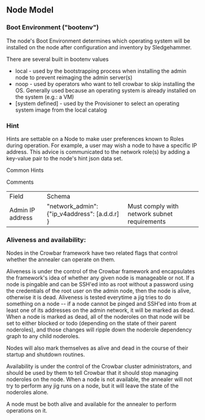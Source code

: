 ## Node Model

### Boot Environment ("bootenv")

The node's Boot Environment determines which operating system will be installed on the node after configuration and inventory by Sledgehammer.

There are several built in bootenv values 

* local - used by the bootstrapping process when installing the admin node to prevent reimaging the admin server(s)
* noop - used by operators who want to tell crowbar to skip installing the OS.  Generally used because an operating system is already installed on the system (e.g.: a VM)
* [system defined] - used by the Provisioner to select an operating system image from the local catalog

### Hint

Hints are settable on a Node to make user preferences known to Roles during operation.  For example, a user may wish a node to have a specific IP address.  This advice is communicated to the network role(s) by adding a key-value pair to the node's hint json data set.

Common Hints

<table>
  <tr><td>Field</td><td>Schema</td></td>Comments</td></td>
  <tr> 
    <td>Admin IP address</td>
    <td>"network_admin": {"ip_v4address": [a.d.d.r] }</td>
    <td>Must comply with network subnet requirements</td>
  </td>
</table>

### Aliveness and availability:

Nodes in the Crowbar framework have two related flags that control
whether the annealer can operate on them.

Aliveness is under the control of the Crowbar framework and
encapsulates the framework's idea of whether any given node is
manageable or not.  If a node is pingable and can be SSH'ed into as
root without a password using the credentials of the root user on
the admin node, then the node is alive, otherwise it is dead.
Aliveness is tested everytime a jig tries to do something on a node
-- if a node cannot be pinged and SSH'ed into from at least one of
its addresses on the admin network, it will be marked as
dead.  When a node is marked as dead, all of the noderoles on that
node will be set to either blocked or todo (depending on the state of
their parent noderoles), and those changes will ripple down the
noderole dependency graph to any child noderoles.

Nodes will also mark themselves as alive and dead in the course of
their startup and shutdown routines.

Availability is under the control of the Crowbar cluster
administrators, and should be used by them to tell Crowbar that it
should stop managing noderoles on the node.  When a node is not
available, the annealer will not try to perform any jig runs on a
node, but it will leave the state of the noderoles alone.

A node must be both alive and available for the annealer to perform
operations on it.
